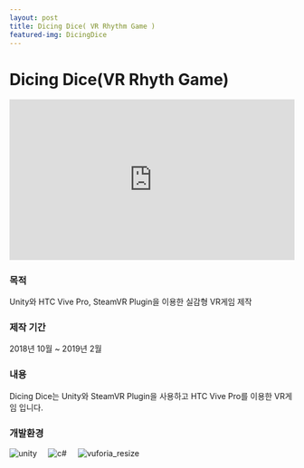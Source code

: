 ```yaml
---
layout: post
title: Dicing Dice( VR Rhythm Game )
featured-img: DicingDice
---
```


# Dicing Dice(VR Rhyth Game)
<style>.embed-container { position: relative; padding-bottom: 56.25%; height: 0; overflow: hidden; max-width: 100%; } .embed-container iframe, .embed-container object, .embed-container embed { position: absolute; top: 0; left: 0; width: 100%; height: 100%; }</style><div class='embed-container'><iframe src='https://www.youtube.com/embed//NnXIqQv0m7I' frameborder='0' allowfullscreen></iframe></div>



### 목적
Unity와 HTC Vive Pro, SteamVR Plugin을 이용한 실감형 VR게임 제작



### 제작 기간
2018년 10월 ~ 2019년 2월



### 내용
Dicing Dice는 Unity와 SteamVR Plugin을 사용하고 HTC Vive Pro를 이용한 VR게임 입니다.





### 개발환경
![unity](https://user-images.githubusercontent.com/44697835/86319504-a1ca4180-bc6f-11ea-81b7-51601427b49b.png)  &nbsp; &nbsp;  ![c#](https://user-images.githubusercontent.com/44697835/86319304-34b6ac00-bc6f-11ea-9b19-00067f7b6457.png)  &nbsp; &nbsp;  ![vuforia_resize](https://user-images.githubusercontent.com/44697835/86773855-fc5d0680-c090-11ea-981a-fe40c014873b.png)
